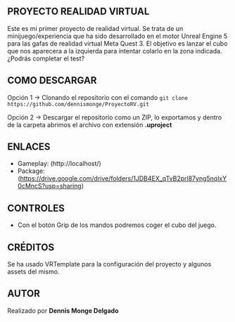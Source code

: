 ## PROYECTO REALIDAD VIRTUAL

Este es mi primer proyecto de realidad virtual.
Se trata de un minijuego/experiencia que ha sido desarrollado en el motor Unreal Engine 5 para las gafas de realidad virtual Meta Quest 3.
El objetivo es lanzar el cubo que nos aparecera a la izquierda para intentar colarlo en la zona indicada. ¿Podrás completar el test?

## COMO DESCARGAR
Opción 1 -> Clonando el repositorio con el comando `git clone https://github.com/dennismonge/ProyectoRV.git`

Opción 2 -> Descargar el repositorio como un ZIP, lo exportamos y dentro de la carpeta abrimos el archivo con extensión **.uproject**
## ENLACES
- Gameplay: (http://localhost/)
- Package:  (https://drive.google.com/drive/folders/1JDB4EX_qTvB2prl87yng5nqlxY0cMncS?usp=sharing)

## CONTROLES
- Con el botón Grip de los mandos podremos coger el cubo del juego.

## CRÉDITOS
Se ha usado VRTemplate para la configuración del proyecto y algunos assets del mismo.

## AUTOR
Realizado por **Dennis Monge Delgado**